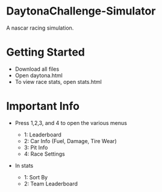# DaytonaChallenge-Simulator
A nascar racing simulation.

# Getting Started
  - Download all files
  - Open daytona.html
  - To view race stats, open stats.html

# Important Info
  - Press 1,2,3, and 4 to open the various menus
      - 1: Leaderboard
      - 2: Car Info (Fuel, Damage, Tire Wear)
      - 3: Pit Info
      - 4: Race Settings
   
  - In stats
      - 1: Sort By
      - 2: Team Leaderboard
